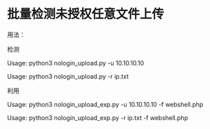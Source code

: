 # 批量检测未授权任意文件上传
用法：

检测

Usage: python3 nologin_upload.py -u 10.10.10.10

Usage: python3 nologin_upload.py -r ip.txt

利用

Usage: python3 nologin_upload_exp.py -u 10.10.10.10 -f webshell.php

Usage: python3 nologin_upload_exp.py -r ip.txt -f webshell.php

